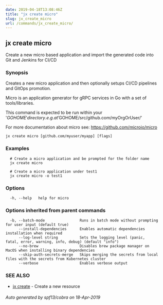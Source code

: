 ```yaml
---
date: 2019-04-18T13:08:46Z
title: "jx create micro"
slug: jx_create_micro
url: /commands/jx_create_micro/
---
```

## jx create micro

Create a new micro based application and import the generated code into Git and Jenkins for CI/CD

### Synopsis

Creates a new micro application and then optionally setups CI/CD pipelines and GitOps promotion. 

Micro is an application generator for gRPC services in Go with a set of tools/libraries. 

This command is expected to be run within your '$GOHOME' directory. e.g. at '$GOHOME/src/github.com/myOrgOrUser/' 

For more documentation about micro see: https://github.com/microio/micro

```
jx create micro [github.com/myuser/myapp] [flags]
```

### Examples

```
  # Create a micro application and be prompted for the folder name
  jx create micro
  
  # Create a micro application under test1
  jx create micro -o test1
```

### Options

```
  -h, --help   help for micro
```

### Options inherited from parent commands

```
  -b, --batch-mode                Runs in batch mode without prompting for user input (default true)
      --install-dependencies      Enables automatic dependencies installation when required
      --log-level string          Sets the logging level (panic, fatal, error, warning, info, debug) (default "info")
      --no-brew                   Disables brew package manager on MacOS when installing binary dependencies
      --skip-auth-secrets-merge   Skips merging the secrets from local files with the secrets from Kubernetes cluster
      --verbose                   Enables verbose output
```

### SEE ALSO

* [jx create](/commands/jx_create/)	 - Create a new resource

###### Auto generated by spf13/cobra on 18-Apr-2019
